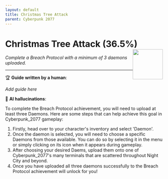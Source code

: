 ```yaml
---
layout: default
title: Christmas Tree Attack
parent: Cyberpunk 2077
---
```


# Christmas Tree Attack (36.5%) <img style="float: right;" src="https://cdn.cloudflare.steamstatic.com/steamcommunity/public/images/apps/1091500/8af08786073d0d2ba2374f00eb6bd876c593891e.jpg" width="96" height="96">

_Complete a Breach Protocol with a minimum of 3 daemons uploaded._

***

:trophy: **Guide written by a human**:

_Add guide here_

:robot: **AI hallucinations**:

To complete the Breach Protocol achievement, you will need to upload at least three Daemons. Here are some steps that can help achieve this goal in Cyberpunk_2077 gameplay:
1) Firstly, head over to your character's inventory and select 'Daemon'. 
2) Once the daemon is selected, you will need to choose a specific Daemons from those available. You can do so by selecting it in the menu or simply clicking on its icon when it appears during gameplay.
3) After choosing your desired Daems, upload them onto one of Cyberpunk_2077's many terminals that are scattered throughout Night City and beyond. 
4) Once you have uploaded all three daemons successfully to the Breach Protocol achievement will unlock for you!

